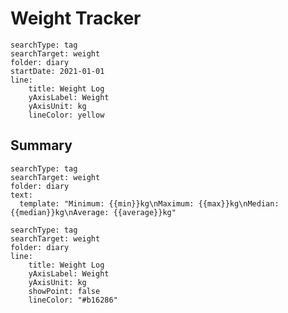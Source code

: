 # Weight Tracker

``` tracker
searchType: tag
searchTarget: weight
folder: diary
startDate: 2021-01-01
line:
	title: Weight Log
	yAxisLabel: Weight
	yAxisUnit: kg
	lineColor: yellow
```

## Summary
``` tracker
searchType: tag
searchTarget: weight
folder: diary
text:
  template: "Minimum: {{min}}kg\nMaximum: {{max}}kg\nMedian: {{median}}kg\nAverage: {{average}}kg"
```

``` tracker
searchType: tag
searchTarget: weight
folder: diary
line:
	title: Weight Log
	yAxisLabel: Weight
	yAxisUnit: kg
	showPoint: false
	lineColor: "#b16286"
```










